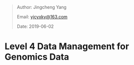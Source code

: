> Author: Jingcheng Yang
>
> Email: yjcyxky@163.com
>
> Date: 2019-06-02

# Level 4 Data Management for Genomics Data
